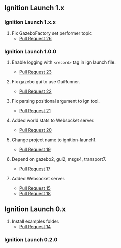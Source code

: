 ## Ignition Launch 1.x

### Ignition Launch 1.x.x

1. Fix GazeboFactory set performer topic
    * [Pull Request 26](https://bitbucket.org/ignitionrobotics/ign-launch/pull-requests/26)

### Ignition Launch 1.0.0

1. Enable logging with `<record>` tag in ign launch file.
    * [Pull Request 23](https://bitbucket.org/ignitionrobotics/ign-launch/pull-requests/23)

1. Fix gazebo gui to use GuiRunner.
    * [Pull Request 22](https://bitbucket.org/ignitionrobotics/ign-launch/pull-requests/22)

1. Fix parsing positional argument to ign tool.
    * [Pull Request 21](https://bitbucket.org/ignitionrobotics/ign-launch/pull-requests/21)

1. Added world stats to Websocket server.
    * [Pull Request 20](https://bitbucket.org/ignitionrobotics/ign-launch/pull-requests/20)

1. Change project name to ignition-launch1.
    * [Pull Request 19](https://bitbucket.org/ignitionrobotics/ign-launch/pull-requests/19)

1. Depend on gazebo2, gui2, msgs4, transport7.
    * [Pull Request 17](https://bitbucket.org/ignitionrobotics/ign-launch/pull-requests/17)

1. Added Websocket server.
    * [Pull Request 15](https://bitbucket.org/ignitionrobotics/ign-launch/pull-requests/15)
    * [Pull Request 18](https://bitbucket.org/ignitionrobotics/ign-launch/pull-requests/18)

## Ignition Launch 0.x

1. Install examples folder.
    * [Pull Request 14](https://bitbucket.org/ignitionrobotics/ign-launch/pull-requests/14)

### Ignition Launch 0.2.0


